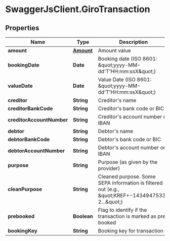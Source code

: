 # SwaggerJsClient.GiroTransaction

## Properties
Name | Type | Description | Notes
------------ | ------------- | ------------- | -------------
**amount** | [**Amount**](Amount.md) | Amount value | 
**bookingDate** | **Date** | Booking date (ISO 8601: \&quot;yyyy-MM-dd&#39;T&#39;HH:mm:ssX\&quot;) | 
**valueDate** | **Date** | Value Date (ISO 8601: \&quot;yyyy-MM-dd&#39;T&#39;HH:mm:ssX\&quot;) | 
**creditor** | **String** | Creditor&#39;s name | 
**creditorBankCode** | **String** | Creditor&#39;s bank code or BIC | [optional] 
**creditorAccountNumber** | **String** | Creditor&#39;s account number or IBAN | [optional] 
**debtor** | **String** | Debtor&#39;s name | 
**debtorBankCode** | **String** | Debtor&#39;s bank code or BIC | [optional] 
**debtorAccountNumber** | **String** | Debtor&#39;s account number or IBAN | [optional] 
**purpose** | **String** | Purpose (as given by the provider) | 
**cleanPurpose** | **String** | Cleaned purpose. Some SEPA information is filtered out (e.g., \&quot;KREF+-1434947533-2...\&quot;) | [optional] 
**prebooked** | **Boolean** | Flag to identify if the transaction is marked as pre-booked | 
**bookingKey** | **String** | Booking key for transaction | 


